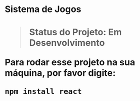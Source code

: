 <h1>Sistema de Jogos<h1>

> Status do Projeto: Em Desenvolvimento

Para rodar esse projeto na sua máquina, por favor digite:

```
npm install react
```

